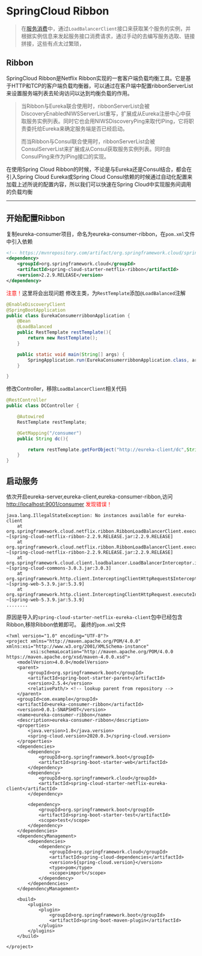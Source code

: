 # SpringCloud Ribbon
> 在[服务消费](服务消费.md)中，通过`LoadBalancerClient`接口来获取某个服务的实例，并根据实例信息来发起服务接口消费请求，通过手动的去编写服务选取、链接拼接，这些有点太过繁琐，

## Ribbon
SpringCloud Ribbon是Netflix Ribbon实现的一套客户端负载均衡工具。它是基于HTTP和TCP的客户端负载均衡器，可以通过在客户端中配置ribbonServerList来设置服务端列表去轮询访问以达到均衡负载的作用。
> 当Ribbon与Eureka联合使用时，ribbonServerList会被DiscoveryEnabledNIWSServerList重写，扩展成从Eureka注册中心中获取服务实例列表。同时它也会用NIWSDiscoveryPing来取代IPing，它将职责委托给Eureka来确定服务端是否已经启动。
> 
> 而当Ribbon与Consul联合使用时，ribbonServerList会被ConsulServerList来扩展成从Consul获取服务实例列表。同时由ConsulPing来作为IPing接口的实现。

在使用Spring Cloud Ribbon的时候，不论是与Eureka还是Consul结合，都会在引入Spring Cloud Eureka或Spring Cloud Consul依赖的时候通过自动化配置来加载上述所说的配置内容，所以我们可以快速在Spring Cloud中实现服务间调用的负载均衡
***
## 开始配置Ribbon
复制eureka-consumer项目，命名为eureka-consumer-ribbon，在`pom.xml`文件中引入依赖
``` pom.xml
<!-- https://mvnrepository.com/artifact/org.springframework.cloud/spring-cloud-starter-netflix-ribbon -->
<dependency>
    <groupId>org.springframework.cloud</groupId>
    <artifactId>spring-cloud-starter-netflix-ribbon</artifactId>
    <version>2.2.9.RELEASE</version>
</dependency>
```
<font color=red>注意！</font>这里将会出现问题
修改主类，为`RestTemplate`添加`@LoadBalanced`注解
``` Java
@EnableDiscoveryClient
@SpringBootApplication
public class EurekaConsumerribbonApplication {
    @Bean
    @LoadBalanced
    public RestTemplate restTemplate(){
        return new RestTemplate();
    }

    public static void main(String[] args) {
        SpringApplication.run(EurekaConsumerribbonApplication.class, args);
    }

}
```
修改Controller，移除`LoadBalancerClient`相关代码
``` Java
@RestController
public class DCController {

    @Autowired
    RestTemplate restTemplate;

    @GetMapping("/consumer")
    public String dc(){

        return restTemplate.getForObject("http://eureka-client/dc",String.class);
    }
}
```
## 启动服务
依次开启eureka-server,eureka-client,eureka-consumer-ribbon,访问<http://localhost:9001/consumer>
<font color=red>发现错误！</font>
```
java.lang.IllegalStateException: No instances available for eureka-client
	at org.springframework.cloud.netflix.ribbon.RibbonLoadBalancerClient.execute(RibbonLoadBalancerClient.java:119) ~[spring-cloud-netflix-ribbon-2.2.9.RELEASE.jar:2.2.9.RELEASE]
	at org.springframework.cloud.netflix.ribbon.RibbonLoadBalancerClient.execute(RibbonLoadBalancerClient.java:99) ~[spring-cloud-netflix-ribbon-2.2.9.RELEASE.jar:2.2.9.RELEASE]
	at org.springframework.cloud.client.loadbalancer.LoadBalancerInterceptor.intercept(LoadBalancerInterceptor.java:56) ~[spring-cloud-commons-3.0.3.jar:3.0.3]
	at org.springframework.http.client.InterceptingClientHttpRequest$InterceptingRequestExecution.execute(InterceptingClientHttpRequest.java:93) ~[spring-web-5.3.9.jar:5.3.9]
	at org.springframework.http.client.InterceptingClientHttpRequest.executeInternal(InterceptingClientHttpRequest.java:77) ~[spring-web-5.3.9.jar:5.3.9]
........
```

原因是导入的`spring-cloud-starter-netflix-eureka-client`包中已经包含Ribbon,移除Ribbon依赖即可。
最终的`pom.xml`文件
``` pom/xml
<?xml version="1.0" encoding="UTF-8"?>
<project xmlns="http://maven.apache.org/POM/4.0.0" xmlns:xsi="http://www.w3.org/2001/XMLSchema-instance"
         xsi:schemaLocation="http://maven.apache.org/POM/4.0.0 https://maven.apache.org/xsd/maven-4.0.0.xsd">
    <modelVersion>4.0.0</modelVersion>
    <parent>
        <groupId>org.springframework.boot</groupId>
        <artifactId>spring-boot-starter-parent</artifactId>
        <version>2.5.4</version>
        <relativePath/> <!-- lookup parent from repository -->
    </parent>
    <groupId>com.example</groupId>
    <artifactId>eureka-consumer-ribbon</artifactId>
    <version>0.0.1-SNAPSHOT</version>
    <name>eureka-consumer-ribbon</name>
    <description>eureka-consumer-ribbon</description>
    <properties>
        <java.version>1.8</java.version>
        <spring-cloud.version>2020.0.3</spring-cloud.version>
    </properties>
    <dependencies>
        <dependency>
            <groupId>org.springframework.boot</groupId>
            <artifactId>spring-boot-starter-web</artifactId>
        </dependency>
        <dependency>
            <groupId>org.springframework.cloud</groupId>
            <artifactId>spring-cloud-starter-netflix-eureka-client</artifactId>
        </dependency>

        <dependency>
            <groupId>org.springframework.boot</groupId>
            <artifactId>spring-boot-starter-test</artifactId>
            <scope>test</scope>
        </dependency>
    </dependencies>
    <dependencyManagement>
        <dependencies>
            <dependency>
                <groupId>org.springframework.cloud</groupId>
                <artifactId>spring-cloud-dependencies</artifactId>
                <version>${spring-cloud.version}</version>
                <type>pom</type>
                <scope>import</scope>
            </dependency>
        </dependencies>
    </dependencyManagement>

    <build>
        <plugins>
            <plugin>
                <groupId>org.springframework.boot</groupId>
                <artifactId>spring-boot-maven-plugin</artifactId>
            </plugin>
        </plugins>
    </build>

</project>

```